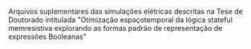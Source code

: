 Arquivos suplementares das simulações elétricas descritas na Tese de Doutorado intitulada "Otimização espaçotemporal da lógica stateful memresistiva explorando as formas padrão de representação de expressões Booleanas"
